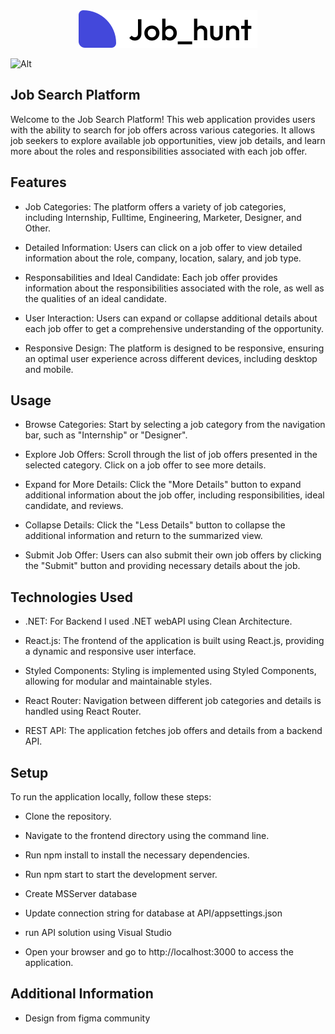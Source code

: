 <div align="center"> 
  <img src="https://github.com/h4rdPL/Job_hunt/blob/master/frontend/src/assets/img/logo.svg" alt="logo"/>
</div>

![Alt](https://repobeats.axiom.co/api/embed/16bf53549deb24383ee0405a7b5c451f24c613d4.svg "Repobeats analytics image")

## Job Search Platform

Welcome to the Job Search Platform! This web application provides users with the ability to search for job offers across various categories. It allows job seekers to explore available job opportunities, view job details, and learn more about the roles and responsibilities associated with each job offer.

## Features
- Job Categories: The platform offers a variety of job categories, including Internship, Fulltime, Engineering, Marketer, Designer, and Other.

- Detailed Information: Users can click on a job offer to view detailed information about the role, company, location, salary, and job type.

- Responsabilities and Ideal Candidate: Each job offer provides information about the responsibilities associated with the role, as well as the qualities of an ideal candidate.

- User Interaction: Users can expand or collapse additional details about each job offer to get a comprehensive understanding of the opportunity.

- Responsive Design: The platform is designed to be responsive, ensuring an optimal user experience across different devices, including desktop and mobile.

## Usage
- Browse Categories: Start by selecting a job category from the navigation bar, such as "Internship" or "Designer".

- Explore Job Offers: Scroll through the list of job offers presented in the selected category. Click on a job offer to see more details.

- Expand for More Details: Click the "More Details" button to expand additional information about the job offer, including responsibilities, ideal candidate, and reviews.

- Collapse Details: Click the "Less Details" button to collapse the additional information and return to the summarized view.

- Submit Job Offer: Users can also submit their own job offers by clicking the "Submit" button and providing necessary details about the job.

## Technologies Used
- .NET: For Backend I used .NET webAPI using Clean Architecture.
  
- React.js: The frontend of the application is built using React.js, providing a dynamic and responsive user interface.

- Styled Components: Styling is implemented using Styled Components, allowing for modular and maintainable styles.

- React Router: Navigation between different job categories and details is handled using React Router.

- REST API: The application fetches job offers and details from a backend API.

## Setup
To run the application locally, follow these steps:

- Clone the repository.

- Navigate to the frontend directory using the command line.

- Run npm install to install the necessary dependencies.

- Run npm start to start the development server.

- Create MSServer database

- Update connection string for database at API/appsettings.json

- run API solution using Visual Studio

- Open your browser and go to http://localhost:3000 to access the application.

## Additional Information
- Design from figma community
